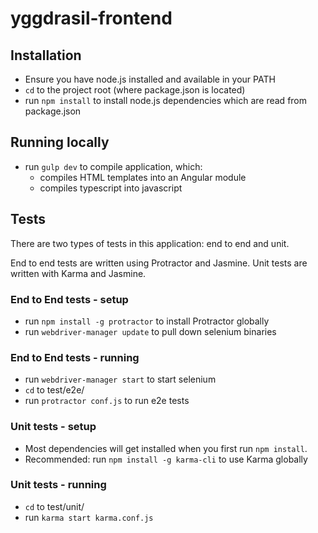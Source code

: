 # yggdrasil-frontend

## Installation

 * Ensure you have node.js installed and available in your PATH
 * `cd` to the project root (where package.json is located)
 * run `npm install` to install node.js dependencies which are read from package.json
 
 
## Running locally

 * run `gulp dev` to compile application, which:
    * compiles HTML templates into an Angular module 
    * compiles typescript into javascript
 
## Tests

There are two types of tests in this application: end to end and unit. 

End to end tests are written using Protractor and Jasmine. Unit tests are written with Karma and Jasmine.

### End to End tests - setup

 * run `npm install -g protractor` to install Protractor globally
 * run `webdriver-manager update` to pull down selenium binaries
 
### End to End tests - running

 * run `webdriver-manager start` to start selenium
 * `cd` to test/e2e/
 * run `protractor conf.js` to run e2e tests
 
### Unit tests - setup

 * Most dependencies will get installed when you first run `npm install`.
 * Recommended: run `npm install -g karma-cli` to use Karma globally
 
### Unit tests - running

 * `cd` to test/unit/
 * run `karma start karma.conf.js`